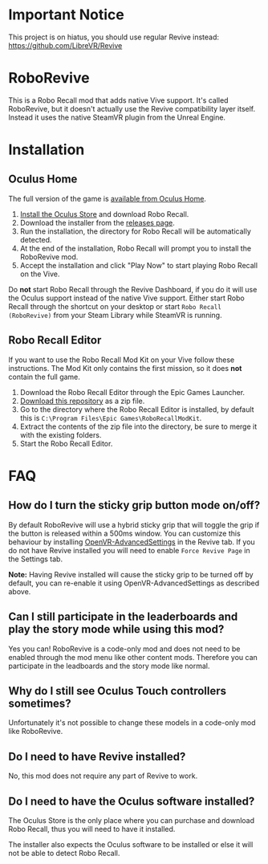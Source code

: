 # Important Notice

This project is on hiatus, you should use regular Revive instead: https://github.com/LibreVR/Revive

# RoboRevive

This is a Robo Recall mod that adds native Vive support. It's called RoboRevive, but it doesn't actually use the Revive compatibility layer itself. Instead it uses the native SteamVR plugin from the Unreal Engine.

# Installation

## Oculus Home

The full version of the game is [available from Oculus Home](https://www.oculus.com/experiences/rift/1081190428622821/).

1. [Install the Oculus Store](https://oculus.com/setup) and download Robo Recall.
2. Download the installer from the [releases page](https://github.com/LibreVR/RoboRevive/releases).
3. Run the installation, the directory for Robo Recall will be automatically detected.
4. At the end of the installation, Robo Recall will prompt you to install the RoboRevive mod.
5. Accept the installation and click "Play Now" to start playing Robo Recall on the Vive.

Do **not** start Robo Recall through the Revive Dashboard, if you do it will use the Oculus support instead of the native Vive support. Either start Robo Recall through the shortcut on your desktop or start `Robo Recall (RoboRevive)` from your Steam Library while SteamVR is running.

## Robo Recall Editor

If you want to use the Robo Recall Mod Kit on your Vive follow these instructions. The Mod Kit only contains the first mission, so it does **not** contain the full game.

1. Download the Robo Recall Editor through the Epic Games Launcher.
2. [Download this repository](https://github.com/LibreVR/RoboRevive/archive/master.zip) as a zip file.
3. Go to the directory where the Robo Recall Editor is installed, by default this is `C:\Program Files\Epic Games\RoboRecallModKit`.
4. Extract the contents of the zip file into the directory, be sure to merge it with the existing folders.
5. Start the Robo Recall Editor.

# FAQ

## How do I turn the sticky grip button mode on/off?

By default RoboRevive will use a hybrid sticky grip that will toggle the grip if the button is released within a 500ms window. You can customize this behaviour by installing [OpenVR-AdvancedSettings](https://github.com/matzman666/OpenVR-AdvancedSettings/) in the Revive tab. If you do not have Revive installed you will need to enable `Force Revive Page` in the Settings tab.

**Note:** Having Revive installed will cause the sticky grip to be turned off by default, you can re-enable it using OpenVR-AdvancedSettings as described above.

## Can I still participate in the leaderboards and play the story mode while using this mod?

Yes you can! RoboRevive is a code-only mod and does not need to be enabled through the mod menu like other content mods. Therefore you can participate in the leadboards and the story mode like normal.

## Why do I still see Oculus Touch controllers sometimes?

Unfortunately it's not possible to change these models in a code-only mod like RoboRevive.

## Do I need to have Revive installed?

No, this mod does not require any part of Revive to work.

## Do I need to have the Oculus software installed?

The Oculus Store is the only place where you can purchase and download Robo Recall, thus you will need to have it installed.

The installer also expects the Oculus software to be installed or else it will not be able to detect Robo Recall.
